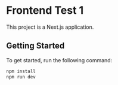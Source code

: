 # Frontend Test 1

This project is a Next.js application.

## Getting Started

To get started, run the following command:

```bash
npm install
npm run dev
```
